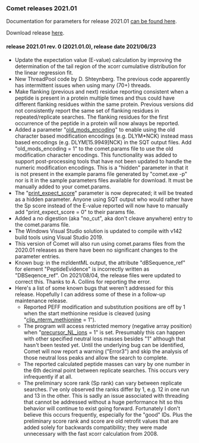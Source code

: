 ### Comet releases 2021.01

Documentation for parameters for release 2021.01 [can be found here](/Comet/parameters/parameters_202101/).

Download release [here](https://sourceforge.net/projects/comet-ms/files/).

#### release 2021.01 rev. 0 (2021.01.0), release date 2021/06/23
- Update the expectation value (E-value) calculation by improving the
determination of the tail region of the xcorr cumulative distribution for the
linear regression fit.
- New ThreadPool code by D. Shteynberg. The previous code apparently has
intermittent issues when using many (70+) threads.
- Make flanking (previous and next) residue reporting consistent when a peptide
is present in a protein multiple times and thus could have different flanking
residues within the same protein. Previous versions did not consistently report
the same set of flanking residues in repeated/replicate searches. The flanking
residues for the first occurrence of the peptide in a protein will now always be
reported.
- Added a parameter
"[old_mods_encoding](/Comet/parameters/parameters_202101/old_mods_encoding.html)"
to enable using the old character based modification encodings (e.g. DLYM*NCK)
instead mass based encodings (e.g.  DLYM[15.9949]NCK) in the SQT output
files. Add "old_mods_encoding = 1" to the comet.params file to use the old
modification character encodings. This functionality was added to support
post-processing tools that have not been updated to handle the numeric
modification encodings. This is a "hidden" parameter in that it is not
present in the example params file generated by "comet.exe -p" nor is it in
the sample parameters files available for download.  It must be manually
added to your comet.params.
- The
"[print_expect_score](/Comet/parameters/parameters_202101/print_expect_score.html)"
parameter is now deprecated; it will be treated as a hidden parameter. Anyone
using SQT output who would rather have the Sp score instead of the E-value
reported will now have to manually add "print_expect_score = 0" to their params
file.
- Added a no digestion (aka "no_cut", aka don't cleave anywhere) entry to the
comet.params file.
- The Windows Visual Studio solution is updated to compile with v142 build tools
using Visual Studio 2019.
- This version of Comet will also run using comet.params files from the 2020.01
releases as there have been no significant changes to the parameter entries.
- Known bug: in the mzIdentML output, the attribute "dBSequence_ref" for element
"PeptideEvidence" is incorrectly written as "DBSeqence_ref". On 2021/08/04, the
release files were updated to correct this. Thanks to A. Collins for reporting
the error.
- Here's a list of some known bugs that weren't addressed for this release.
Hopefully I can address some of these in a follow-up maintenance release.
  - Reported PEFF modification and substitution positions are off by 1 when the
  start methionine residue is cleaved (using
  "[clip_nterm_methionine](/Comet/parameters/parameters_202101/clip_nterm_methionine.html) = 1").
  - The program will access restricted memory (negative array position) when
  "[precursor_NL_ions](/Comet/parameters/parameters_202101/precursor_NL_ions.html) = 1"
  is set. Presumably this can happen with other specified neutral loss
  masses besides "1" although that hasn't been tested yet. Until the underlying
  bug can be identified, Comet will now report a warning ("Error3") and skip the
  analysis of those neutral loss peaks and allow the search to complete.
  - The reported calculated peptide masses can vary by one number in the 6th
  decimal point between replicate searches. This occurs very infrequently if at
  all.
  - The preliminary score rank (Sp rank) can vary between replicate searches.
  I've only observed the ranks differ by 1, e.g. 12 in one run and 13 in the
  other. This is sadly an issue associated with threading that cannot be
  addressed without a huge performance hit so this behavior will continue to
  exist going forward. Fortunately I don't believe this occurs frequently,
  especially for the "good" IDs. Plus the preliminary score rank and score are
  old retrofit values that are added solely for backwards compatibility; they
  were made unnecessary with the fast xcorr calculation from 2008.
